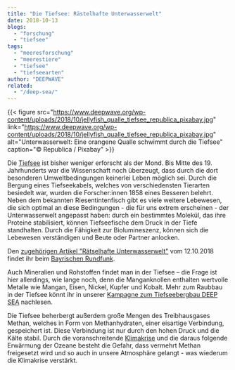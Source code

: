 ```yaml
---
title: "Die Tiefsee: Rästelhafte Unterwasserwelt"
date: 2018-10-13
blogs: 
  - "forschung"
  - "tiefsee"
tags: 
  - "meeresforschung"
  - "meerestiere"
  - "tiefsee"
  - "tiefseearten"
author: "DEEPWAVE"
related: 
  - "/deep-sea/"
---
```


{{< figure src="https://www.deepwave.org/wp-content/uploads/2018/10/jellyfish_qualle_tiefsee_republica_pixabay.jpg" link="https://www.deepwave.org/wp-content/uploads/2018/10/jellyfish_qualle_tiefsee_republica_pixabay.jpg" alt="Unterwasserwelt: Eine orangene Qualle schwimmt durch die Tiefsee" caption="© Republica / Pixabay" >}}

Die [Tiefsee](https://www.deepwave.org/die-ozeane/die-tiefsee/) ist bisher weniger erforscht als der Mond. Bis Mitte des 19. Jahrhunderts war die Wissenschaft noch überzeugt, dass durch die dort besonderen Umweltbedingungen keinerlei Leben möglich sei. Durch die Bergung eines Tiefseekabels, welches von verschiedensten Tierarten besiedelt war, wurden die Forscher:innen 1858 eines Besseren belehrt. Neben dem bekannten Riesentintenfisch gibt es viele weitere Lebewesen, die sich optimal an diese Bedingungen - die für uns extrem erscheinen - der Unterwasserwelt angepasst haben: durch ein bestimmtes Molekül, das ihre Proteine stabilisiert, können Tiefseefische dem Druck in der Tiefe standhalten. Durch die Fähigkeit zur Biolumineszenz, können sich die Lebewesen verständigen und Beute oder Partner anlocken.

Den [zugehörigen Artikel "Rätselhafte Unterwasserwelt"](https://www.br.de/wissen/tiefsee-meeresforschung-rohstoffe-abbau-unterwasserwelt-100.html) vom 12.10.2018 findet ihr beim [Bayrischen Rundfunk](https://www.br.de/index.html).

Auch Mineralien und Rohstoffen findet man in der Tiefsee – die Frage ist hier allerdings, wie lange noch, denn die Manganknollen enthalten wertvolle Metalle wie Mangan, Eisen, Nickel, Kupfer und Kobalt. Mehr zum Raubbau in der Tiefsee könnt ihr in unserer [Kampagne zum Tiefseebergbau DEEP SEA](https://www.deepwave.org/deep-sea/) nachlesen.

Die Tiefsee beherbergt außerdem große Mengen des Treibhausgases Methan, welches in Form von Methanhydraten, einer eisartige Verbindung, gespeichert ist. Diese Verbindung ist nur durch den hohen Druck und die Kälte stabil. Durch die voranschreitende [Klimakrise](https://www.deepwave.org/die-ozeane/klimawandel/) und die daraus folgende Erwärmung der Ozeane besteht die Gefahr, dass vermehrt Methan freigesetzt wird und so auch in unsere Atmosphäre gelangt - was wiederum die Klimakrise verstärkt.
